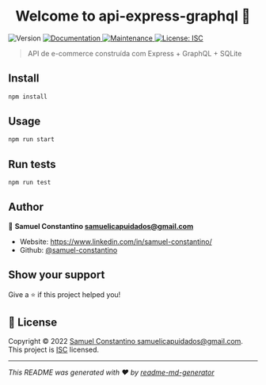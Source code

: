 <h1 align="center">Welcome to api-express-graphql 👋</h1>
<p>
  <img alt="Version" src="https://img.shields.io/badge/version-1.0.0-blue.svg?cacheSeconds=2592000" />
  <a href="https://github.com/samuel-constantino/api-express-graphql#readme" target="_blank">
    <img alt="Documentation" src="https://img.shields.io/badge/documentation-yes-brightgreen.svg" />
  </a>
  <a href="https://github.com/samuel-constantino/api-express-graphql/graphs/commit-activity" target="_blank">
    <img alt="Maintenance" src="https://img.shields.io/badge/Maintained%3F-yes-green.svg" />
  </a>
  <a href="https://github.com/samuel-constantino/api-express-graphql/blob/master/LICENSE" target="_blank">
    <img alt="License: ISC" src="https://img.shields.io/github/license/samuel-constantino/api-express-graphql" />
  </a>
</p>

> API de e-commerce construída com Express + GraphQL + SQLite

## Install

```sh
npm install
```

## Usage

```sh
npm run start
```

## Run tests

```sh
npm run test
```

## Author

👤 **Samuel Constantino <samuelicapuidados@gmail.com>**

* Website: https://www.linkedin.com/in/samuel-constantino/
* Github: [@samuel-constantino](https://github.com/samuel-constantino)

## Show your support

Give a ⭐️ if this project helped you!

## 📝 License

Copyright © 2022 [Samuel Constantino <samuelicapuidados@gmail.com>](https://github.com/samuel-constantino).<br />
This project is [ISC](https://github.com/samuel-constantino/api-express-graphql/blob/master/LICENSE) licensed.

***
_This README was generated with ❤️ by [readme-md-generator](https://github.com/kefranabg/readme-md-generator)_